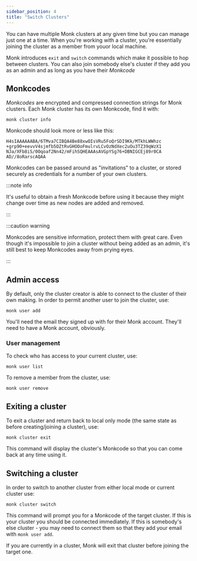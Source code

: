 ```yaml
---
sidebar_position: 4
title: "Switch Clusters"
---
```


You can have multiple Monk clusters at any given time but you can manage just one at a time. When you're working with a cluster, you're essentially joining the cluster as a member from youor local machine.

Monk introduces `exit` and `switch` commands which make it possible to hop between clusters. You can also join somebody else's cluster if they add you as an admin and as long as you have their _Monkcode_

## Monkcodes

_Monkcodes_ are encrypted and compressed connection strings for Monk clusters. Each Monk cluster has its own Monkcode, find it with:

    monk cluster info

Monkcode should look more or less like this:

    H4sIAAAAAABA/6TMva7CIBQA4Be88xwOIsVRu5FoQrSDI9Kk/MTkhLWWhzc
    +grp90+eevvV4sjmfb5OZtRvGHOOoFmulrvLCvOzNdXec2uOu3TZ39qWzX1
    NJa/XFb8iS/0Oqoaf2Nn42/mFihSQHEAAAsAVGpYSg76+DBNIGCEj89r0CA
    AD//8oRarscAQAA

Monkcodes can be passed around as "invitations" to a cluster, or stored securely as credentials for a number of your own clusters.

:::note info

It's useful to obtain a fresh Monkcode before using it because they might change over time as new nodes are added and removed.

:::

:::caution warning

Monkcodes are sensitive information, protect them with great care. Even though it's impossible to join a cluster without being added as an admin, it's still best to keep Monkcodes away from prying eyes.

:::

## Admin access

By default, only the cluster creator is able to connect to the cluster of their own making. In order to permit another user to join the cluster, use:

    monk user add

You'll need the email they signed up with for their Monk account. They'll need to have a Monk account, obviously.

### User management

To check who has access to your current cluster, use:

    monk user list

To remove a member from the cluster, use:

    monk user remove

## Exiting a cluster

To exit a cluster and return back to local only mode (the same state as before creating/joining a cluster), use:

    monk cluster exit

This command will display the cluster's Monkcode so that you can come back at any time using it.

## Switching a cluster

In order to switch to another cluster from either local mode or current cluster use:

    monk cluster switch

This command will prompt you for a Monkcode of the target cluster. If this is your cluster you should be connected immediately. If this is somebody's else cluster - you may need to connect them so that they add your email with `monk user add`.

If you are currently in a cluster, Monk will exit that cluster before joining the target one.
